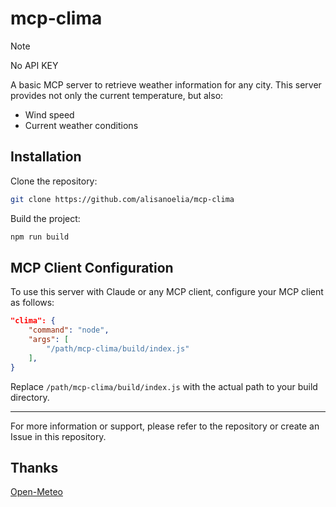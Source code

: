# mcp-clima

> [!NOTE]
> No API KEY

A basic MCP server to retrieve weather information for any city. This server provides not only the current temperature, but also:

- Wind speed
- Current weather conditions

## Installation

Clone the repository:

```sh
git clone https://github.com/alisanoelia/mcp-clima
```

Build the project:

```sh
npm run build
```

## MCP Client Configuration

To use this server with Claude or any MCP client, configure your MCP client as follows:

```json
"clima": {
    "command": "node",
    "args": [
        "/path/mcp-clima/build/index.js"
    ],
}
```

Replace `/path/mcp-clima/build/index.js` with the actual path to your build directory.

---

For more information or support, please refer to the repository or create an Issue in this repository.

## Thanks

[Open-Meteo](https;//open-meteo.com)
